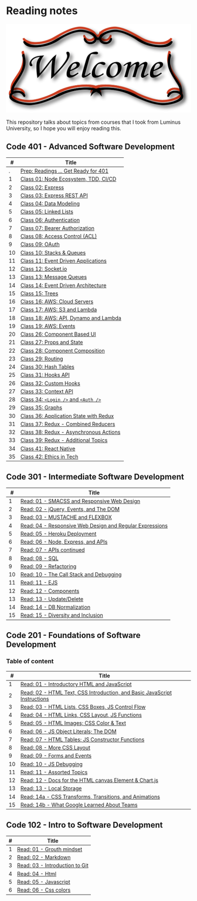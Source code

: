 # Reading notes

![welcom image](welcom.png)

This repository talks about topics from courses that I took from Luminus University, so I hope you will enjoy reading this.

## Code 401 - Advanced Software Development

| #   | Title                                                            |
| --- | ---------------------------------------------------------------- |
| .   | [Prep: Readings ... Get Ready for 401](./code-401/prep.md)       |
| 1   | [Class 01: Node Ecosystem, TDD, CI/CD](./code-401/class-01.md)   |
| 2   | [Class 02: Express](./code-401/class-02.md)                      |
| 3   | [Class 03: Express REST API](./code-401/class-03.md)             |
| 4   | [Class 04: Data Modeling](./code-401/class-04.md)                |
| 5   | [Class 05: Linked Lists](./code-401/class-05.md)                 |
| 6   | [Class 06: Authentication](./code-401/class-06.md)               |
| 7   | [Class 07: Bearer Authorization](./code-401/class-07.md)         |
| 8   | [Class 08: Access Control (ACL)](./code-401/class-08.md)         |
| 9   | [Class 09: OAuth](./code-401/class-09.md)                        |
| 10  | [Class 10: Stacks & Queues](./code-401/class-10.md)              |
| 11  | [Class 11: Event Driven Applications](./code-401/class-11.md)    |
| 12  | [Class 12: Socket.io](./code-401/class-12.md)                    |
| 13  | [Class 13: Message Queues](./code-401/class-13.md)               |
| 14  | [Class 14: Event Driven Architecture](./code-401/class-14.md)    |
| 15  | [Class 15: Trees](./code-401/class-15.md)                        |
| 16  | [Class 16: AWS: Cloud Servers](./code-401/class-16.md)           |
| 17  | [Class 17: AWS: S3 and Lambda](./code-401/class-17.md)           |
| 18  | [Class 18: AWS: API, Dynamo and Lambda](./code-401/class-18.md)  |
| 19  | [Class 19: AWS: Events](./code-401/class-19.md)                  |
| 20  | [Class 26: Component Based UI](./code-401/class-26.md)           |
| 21  | [Class 27: Props and State](./code-401/class-27.md)              |
| 22  | [Class 28: Component Composition](./code-401/class-28.md)        |
| 23  | [Class 29: Routing](./code-401/class-29.md)                      |
| 24  | [Class 30: Hash Tables](./code-401/class-30.md)                  |
| 25  | [Class 31: Hooks API](./code-401/class-31.md)                    |
| 26  | [Class 32: Custom Hooks](./code-401/class-32.md)                 |
| 27  | [Class 33: Context API](./code-401/class-33.md)                  |
| 28  | [Class 34: `<Login />` and `<Auth />`](./code-401/class-34.md)   |
| 29  | [Class 35: Graphs](./code-401/class-35.md)                       |
| 30  | [Class 36: Application State with Redux](./code-401/class-36.md) |
| 31  | [Class 37: Redux - Combined Reducers](./code-401/class-37.md)    |
| 32  | [Class 38: Redux - Asynchronous Actions](./code-401/class-38.md) |
| 33  | [Class 39: Redux - Additional Topics](./code-401/class-39.md)    |
| 34  | [Class 41: React Native](./code-401/class-41.md)                 |
| 35  | [Class 42: Ethics in Tech](./code-401/class-42.md)               |

## Code 301 - Intermediate Software Development

| #   | Title                                                                              |
| --- | ---------------------------------------------------------------------------------- |
| 1   | [Read: 01 - SMACSS and Responsive Web Design](./code-301/class-01.md)              |
| 2   | [Read: 02 - jQuery, Events, and The DOM](./code-301/class-02.md)                   |
| 3   | [Read: 03 - MUSTACHE and FLEXBOX](./code-301/class-03.md)                          |
| 4   | [Read: 04 - Responsive Web Design and Regular Expressions](./code-301/class-04.md) |
| 5   | [Read: 05 - Heroku Deployment](./code-301/class-05.md)                             |
| 6   | [Read: 06 - Node, Express, and APIs](./code-301/class-06.md)                       |
| 7   | [Read: 07 - APIs continued](./code-301/class-07.md)                                |
| 8   | [Read: 08 - SQL](./code-301/class-08.md)                                           |
| 9   | [Read: 09 - Refactoring](./code-301/class-09.md)                                   |
| 10  | [Read: 10 - The Call Stack and Debugging](./code-301/class-10.md)                  |
| 11  | [Read: 11 - EJS](./code-301/class-11.md)                                           |
| 12  | [Read: 12 - Components](./code-301/class-12.md)                                    |
| 13  | [Read: 13 - Update/Delete](./code-301/class-13.md)                                 |
| 14  | [Read: 14 - DB Normalization](./code-301/class-14.md)                              |
| 15  | [Read: 15 - Diversity and Inclusion](./code-301/class-15.md)                       |

## Code 201 - Foundations of Software Development

### Table of content

| #   | Title                                                                                               |
| --- | --------------------------------------------------------------------------------------------------- |
| 1   | [Read: 01 - Introductory HTML and JavaScript](./code-201/class-01.md)                               |
| 2   | [Read: 02 - HTML Text, CSS Introduction, and Basic JavaScript Instructions](./code-201/class-02.md) |
| 3   | [Read: 03 - HTML Lists, CSS Boxes, JS Control Flow](./code-201/class-03.md)                         |
| 4   | [Read: 04 - HTML Links, CSS Layout, JS Functions](./code-201/class-04.md)                           |
| 5   | [Read: 05 - HTML Images; CSS Color & Text](./code-201/class-05.md)                                  |
| 6   | [Read: 06 - JS Object Literals; The DOM](./code-201/class-06.md)                                    |
| 7   | [Read: 07 - HTML Tables; JS Constructor Functions](./code-201/class-07.md)                          |
| 8   | [Read: 08 - More CSS Layout](./code-201/class-08.md)                                                |
| 9   | [Read: 09 - Forms and Events](./code-201/class-09.md)                                               |
| 10  | [Read: 10 - JS Debugging](./code-201/class-10.md)                                                   |
| 11  | [Read: 11 - Assorted Topics](./code-201/class-11.md)                                                |
| 12  | [Read: 12 - Docs for the HTML canvas Element & Chart.js](./code-201/class-12.md)                    |
| 13  | [Read: 13 - Local Storage](./code-201/class-13.md)                                                  |
| 14  | [Read: 14a - CSS Transforms, Transitions, and Animations](./code-201/class-14a.md)                  |
| 15  | [Read: 14b - What Google Learned About Teams](./code-201/class-14b.md)                              |

## Code 102 - Intro to Software Development

| #   | Title                                          |
| --- | ---------------------------------------------- |
| 1   | [Read: 01 - Grouth mindset](./code-102/grouth-mindsit.md) |
| 2   | [Read: 02 - Markdown](./code-102/markdown.md)             |
| 3   | [Read: 03 - Introduction to Git](./code-102/git-intro.md) |
| 4   | [Read: 04 - Html](./code-102/html.md)                     |
| 5   | [Read: 05 - Javascript](./code-102/javascript.md)         |
| 6   | [Read: 06 - Css colors](./code-102/css-colors.md)         |
